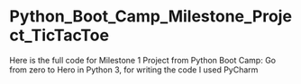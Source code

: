 # Python_Boot_Camp_Milestone_Project_TicTacToe
Here is the full code for Milestone 1 Project from Python Boot Camp: Go from zero to Hero in Python 3, for writing the code I used PyCharm

